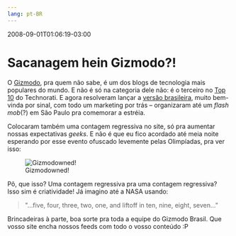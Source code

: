 ```yaml
---
lang: pt-BR
---
```


2008-09-01T01:06:19-03:00
# Sacanagem hein Gizmodo?!

O [Gizmodo](http://gizmodo.com/), pra quem não sabe, é um dos blogs de tecnologia mais populares do mundo. E não é só na categoria dele não: é o terceiro no [Top 10](http://technorati.com/pop/blogs/) do Technorati. E agora resolveram lançar a [versão brasileira](http://www.gizmodo.com.br/), muito bem-vinda por sinal, com todo um marketing por trás – organizaram até um _flash mob_(?) em São Paulo pra comemorar a estréia.

Colocaram também uma contagem regressiva no site, só pra aumentar nossas expectativas _geeks_. E não é que eu fico acordado até meia noite esperando por esse evento ofuscado levemente pelas Olimpíadas, pra ver isso:

<figure>
  <img src="/img/gizmodowned.png" alt="Gizmodowned!" />
  <figcaption>Gizmodowned!</figcaption>
</figure>

Pô, que isso? Uma contagem regressiva pra uma contagem regressiva? Isso sim é criatividade! Já imagino até a NASA usando:

> "...five, four, three, two, one, and liftoff in ten, nine, eight, seven..."

Brincadeiras à parte, boa sorte pra toda a equipe do Gizmodo Brasil. Que vosso site encha nossos feeds com todo o vosso conteúdo :P
